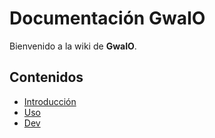 # Documentación GwaIO

Bienvenido a la wiki de **GwaIO**.

## Contenidos
- [Introducción](home.md)
- [Uso](workflow/home.md)
- [Dev](dev/home.md)
